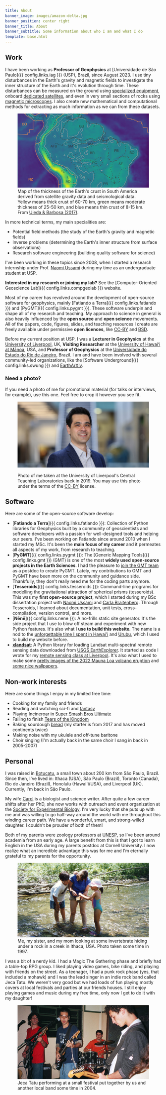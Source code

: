 ```yaml
---
title: About
banner_image: images/amazon-delta.jpg
banner_position: center right
banner_title: About
banner_subtitle: Some information about who I am and what I do
template: base.html
---
```


## Work

I have been working as **Professor of Geophysics** at [Universidade de São
Paulo]({{ config.links.iag }}) (USP), Brazil, since August 2023.
I use tiny disturbances in the Earth's gravity and magnetic fields to
investigate the inner structure of the Earth and it's evolution through time.
These disturbances can be measured on the ground using [specialized
equipment][gravimeter], onboard [dedicated satellites][grace], and even in very
small sections of rocks using [magnetic microscopes][qdm].
I also create new mathematical and computational methods for extracting as
much information as we can from these datasets.

<figure>
<img src="../images/south-american-moho-zoom.jpg" alt="Map of northern South American with green to yellow color gradient showing mostly yellows in the west, going through greens and finally blues in the ocean">
<figcaption>
Map of the thickness of the Earth's crust in South America derived from
satellite gravity data and seismological data. Yellow means thick crust of
60-70 km, green means moderate thickness of 25-50 km, and blue means thin crust
of 8-15 km. From <a href="https://doi.org/10.1093/gji/ggw390">Uieda & Barbosa
(2017)</a>.
</figcaption>
</figure>

In more technical terms, my main specialities are:

* Potential field methods (the study of the Earth's gravity and magnetic
  fields)
* Inverse problems (determining the Earth's inner structure from surface
  observations)
* Research software engineering (building quality software for science)

I've been working in these topics since 2008, when I started a research
internship under Prof. [Naomi Ussami][naomi] during my time as an undergraduate
student at USP.

<div class="callout">

**Interested in my research or joining my lab?** See the
[Computer-Oriented Geoscience Lab]({{ config.links.compgeolab }}) website.

</div>

Most of my career has revolved around the development of open-source software
for geophysics, mainly [Fatiando a Terra]({{ config.links.fatiando }}) and
[PyGMT]({{ config.links.pygmt }}).
These software underpin and shape all of my research and teaching.
My approach to science in general is also heavily influenced by the **open
source** and **open science** movements.
All of the papers, code, figures, slides, and teaching resources I create are
freely available under permissive **open licences**, like [CC-BY][cc-by] and
[BSD][bsd].

Before my current position at USP, I was a **Lecturer in Geophysics** at the
[University of Liverpool][liverpool], UK, **Visiting Researcher** at the
[University of Hawaiʻi at Mānoa][hawaii], USA, and **Professor of Geophysics**
at the [Universidade do Estado do Rio de Janeiro][uerj], Brazil.
I am and have been involved with several community-led organizations, like the
[Software Underground]({{ config.links.swung }}) and [EarthArXiv][eartharxiv].


<div class="callout">

### Need a photo?

If you need a photo of me for promotional material
(for talks or interviews, for example), use this one.
Feel free to crop it however you see fit.

<figure>
<img src="../images/profile-picture.jpg" alt="Photo of me, facing the camera at a slight angle and smiling, wearing a stripped white shirt and blue jacket">
<figcaption>

Photo of me taken at the University of Liverpool's Central Teaching
Laboratories back in 2019. You may use this photo under the terms of the
[CC-BY][cc-by] license.

</figcaption>
</figure>

</div>

## Software

Here are some of the open-source software develop:

* [**Fatiando a Terra**]({{ config.links.fatiando }}): Collection of Python
  libraries for Geophysics built by a community of geoscientists and software
  developers with a passion for well-designed tools and helping our peers. I've
  been working on Fatiando since around 2010 when I started my MSc. It's been
  the **main focus of my career** and it permeates all aspects of my work, from
  research to teaching.
* [**PyGMT**]({{ config.links.pygmt }}): The [Generic Mapping Tools]({{
  config.links.gmt }}) (GMT) is one of the most **widely used open-source
  projects in the Earth Sciences**. I had the pleasure to [join the GMT
  team](/blog/hawaii-gmt-postdoc.html) as a postdoc to create
  PyGMT. Lately, my contributions to GMT and PyGMT have been more on the
  community and guidance side. Thankfully, they don't really need me for the
  coding parts anymore.
* [**Tesseroids**]({{ config.links.tesseroids }}): Command-line programs for
  modelling the gravitational attraction of spherical prisms (tesseroids). This
  was my **first open-source project**, which I started during my BSc
  dissertation project with [Naomi Ussami][naomi] and [Carla
  Braitenberg][carla]. Through Tesseroids, I learned about documentation, unit
  tests, cross-compilation, version control, and more.
* [**Nēnē**]({{ config.links.nene }}): A no-frills static site generator. It's
  the side project that I use to blow off steam and experiment with new Python
  features. It's also what I **use to build this website**. The name is a nod
  to the [unforgettable time I spent in Hawai'i](/blog/hawaii-gmt-postdoc.html)
  and [Urubu][urubu], which I used to build my website before.
* [**xlandsat**](https://www.compgeolab.org/xlandsat): A Python library for
  loading Landsat multi-spectral remote sensing data downloaded from [USGS
  EarthExplorer](https://earthexplorer.usgs.gov/). It started as code I wrote
  for my [remote sensing class at
  Liverpool](https://github.com/leouieda/remote-sensing). It's also what I used
  to make some [pretty images of the 2022 Mauna Loa volcano
  eruption](../blog/mauna-loa.html) and [some nice
  wallpapers](https://github.com/leouieda/landsat-wallpapers).

## Non-work interests

Here are some things I enjoy in my limited free time:

* Cooking for my family and friends
* Reading and watching sci-fi and [fantasy][cosmere]
* Playing Incineroar in [Super Smash Bros Ultimate][smash]
* Failing to finish [Tears of the Kingdom][zelda]
* Baking sourdough [bread][bread] (my starter is from 2017 and has moved continents twice)
* Making noise with my ukulele and off-tune baritone
* Choir singing (I'm actually back in the same choir I sang in back in 2005-2007)

## Personal

I was raised in [Botucatu][botucatu], a small town about 200 km from São Paulo,
Brazil.
Since then, I've lived in: Ithaca (USA), São Paulo (Brazil), Toronto (Canada),
Rio de Janeiro (Brazil), Honolulu (Hawai'i/USA), and Liverpool (UK).
Currently, I'm back in São Paulo.

My wife [Carol][paper] is a biologist and science writer. After quite a few
career shifts after her PhD, she now works with outreach and event organization
at the [Society for Experimental Biology][seb]. I'm very lucky that she puts up
with me and was willing to go half-way around the world with me throughout this
winding career path. We have a wonderful, smart, and strong-willed daughter. I
couldn't be prouder of both of them!

Both of my parents were zoology professors at
[UNESP](https://en.wikipedia.org/wiki/S%C3%A3o_Paulo_State_University), so I've
been around academia from an early age. A large benefit from this is that I got
to learn English in the USA during my parents postdoc at Cornell University. I
now realize what an incredible advantage this was for me and I'm eternally
grateful to my parents for the opportunity.

<figure>
<img src="../images/1997-06-ithaca-creek.jpg" alt="Photo of a 10 year-old boy, a middle aged woman, and a 6 year-old girl standing in a creek and all looking at a rock, with the woman pointing to it.">
<figcaption>
Me, my sister, and my mom looking at some invertebrate hiding under a rock in a creek in Ithaca, USA. Photo taken some time in 1997.
</figcaption>
</figure>

I was a bit of a nerdy kid. I had a Magic The Gathering phase and briefly had a
table-top RPG group. I liked playing video games, bike riding, and playing with
friends on the street.
As a teenager, I had a punk rock phase (yes, that included a mohawk) and I was
the lead singer in an indie rock band called Jeca Tatu. We weren't very good
but we had loads of fun playing mostly covers at local festivals and parties at
our friends houses.
I still enjoy playing games and music during my free time, only now I get to do
it with my daughter!

<figure>
<img src="../images/jeca-tatu-2004.jpg" alt="Photo of a guy with curly hair playing the base guitar, me (half-asian guy with short hair playing guitar), a drummer in th background, and another guitar player with brown curly hair.">
<figcaption>
Jeca Tatu performing at a small festival put together by us and another local band some time in 2004.
</figcaption>
</figure>


[smash]: https://en.wikipedia.org/wiki/Super_Smash_Bros._Ultimate
[zelda]: https://en.wikipedia.org/wiki/The_Legend_of_Zelda%3A_Tears_of_the_Kingdom
[cosmere]: https://coppermind.net/
[bread]: https://github.com/leouieda/bread
[botucatu]: https://en.wikipedia.org/wiki/Botucatu
[naomi]: http://lattes.cnpq.br/6704246490515612
[carla]: https://www2.units.it/braitenberg/
[liverpool]: https://www.liverpool.ac.uk/earth-ocean-and-ecological-sciences/
[uerj]: https://www.uerj.br/
[hawaii]: https://www.soest.hawaii.edu/earthsciences/
[cc-by]: https://creativecommons.org/licenses/by/4.0/
[bsd]: https://opensource.org/license/BSD-3-clause
[eartharxiv]: https://eartharxiv.org/
[urubu]: https://github.com/jandecaluwe/urubu
[gravimeter]: https://en.wikipedia.org/wiki/Gravimetry#Gravimeters
[grace]: https://en.wikipedia.org/wiki/GRACE_and_GRACE-FO
[qdm]: https://qdm.io/
[paper]: https://www.acarolcolombo.com/
[seb]: https://www.sebiology.org/
